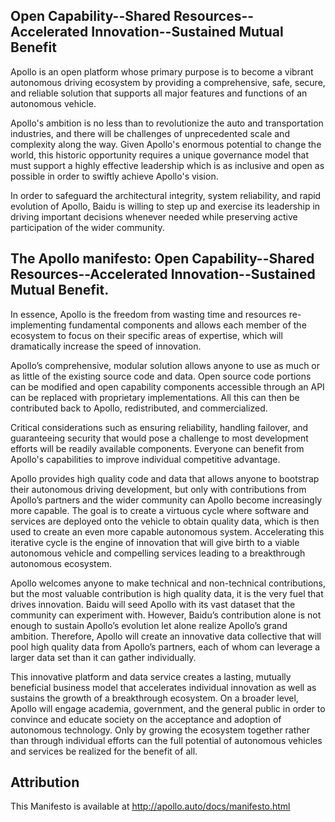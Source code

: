 ##  Open Capability--Shared Resources--Accelerated Innovation--Sustained Mutual Benefit

Apollo is an open platform whose primary purpose is to become a vibrant autonomous driving ecosystem by providing a comprehensive, safe, secure, and reliable solution that supports all major features and functions of an autonomous vehicle.

Apollo's ambition is no less than to revolutionize the auto and transportation industries, and there will be challenges of unprecedented scale and complexity along the way. Given Apollo's enormous potential to change the world, this historic opportunity requires a unique governance model that must support a highly effective leadership which is as inclusive and open as possible in order to swiftly achieve Apollo's vision.

In order to safeguard the architectural integrity, system reliability, and rapid evolution of Apollo, Baidu is willing to step up and exercise its leadership in driving important decisions whenever needed while preserving active participation of the wider community.

##  The Apollo manifesto: Open Capability--Shared Resources--Accelerated Innovation--Sustained Mutual Benefit.

In essence, Apollo is the freedom from wasting time and resources re-implementing fundamental components and allows each member of the ecosystem to focus on their specific areas of expertise, which will dramatically increase the speed of innovation.

Apollo’s comprehensive, modular solution allows anyone to use as much or as little of the existing source code and data. Open source code portions can be modified and open capability components accessible through an API can be replaced with proprietary implementations. All this can then be contributed back to Apollo, redistributed, and commercialized.

Critical considerations such as ensuring reliability, handling failover, and guaranteeing security that would pose a challenge to most development efforts will be readily available components. Everyone can benefit from Apollo's capabilities to improve individual competitive advantage.

Apollo provides high quality code and data that allows anyone to bootstrap their autonomous driving development, but only with contributions from Apollo’s partners and the wider community can Apollo become increasingly more capable. The goal is to create a virtuous cycle where software and services are deployed onto the vehicle to obtain quality data, which is then used to create an even more capable autonomous system. Accelerating this iterative cycle is the engine of innovation that will give birth to a viable autonomous vehicle and compelling services leading to a breakthrough autonomous ecosystem.

Apollo welcomes anyone to make technical and non-technical contributions, but the most valuable contribution is high quality data, it is the very fuel that drives innovation. Baidu will seed Apollo with its vast dataset that the community can experiment with. However, Baidu’s contribution alone is not enough to sustain Apollo’s evolution let alone realize Apollo’s grand ambition. Therefore, Apollo will create an innovative data collective that will pool high quality data from Apollo’s partners, each of whom can leverage a larger data set than it can gather individually.

This innovative platform and data service creates a lasting, mutually beneficial business model that accelerates individual innovation as well as sustains the growth of a breakthrough ecosystem. On a broader level, Apollo will engage academia, government, and the general public in order to convince and educate society on the acceptance and adoption of autonomous technology. Only by growing the ecosystem together rather than through individual efforts can the full potential of autonomous vehicles and services be realized for the benefit of all.

## Attribution

This Manifesto is available at <http://apollo.auto/docs/manifesto.html>

[homepage]: http://apollo.auto
